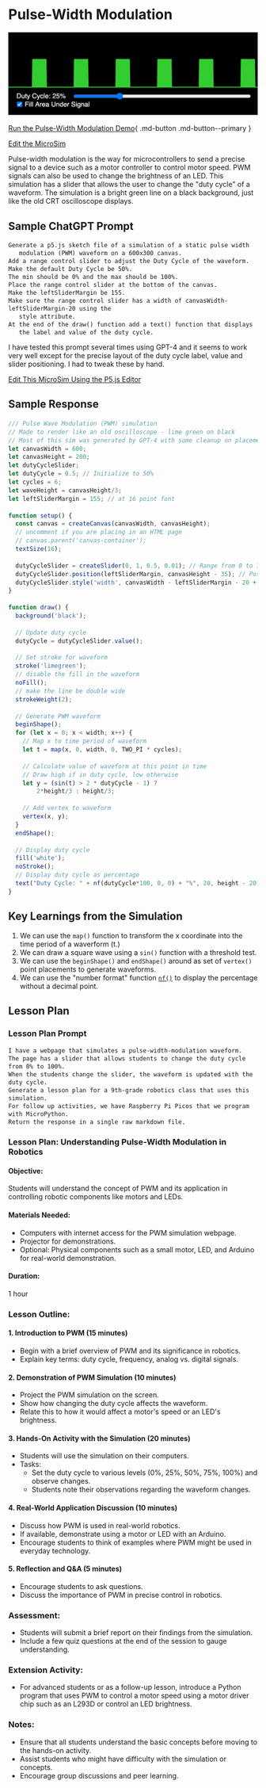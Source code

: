 # Pulse-Width Modulation

![PWM](./pwm.png)

[Run the Pulse-Width Modulation Demo](./pwm.html){ .md-button .md-button--primary }

[Edit the MicroSim](https://editor.p5js.org/dmccreary/sketches/xaNSzbNLS)

Pulse-width modulation is the way for microcontrollers to send a precise signal to a 
device such as a motor controller to control motor speed.  PWM signals
can also be used to change the brightness of an LED.
This simulation has a slider that allows the user to change the "duty cycle" of
a waveform.  The simulation is a bright green line on a black background, just like
the old CRT oscilloscope displays.

## Sample ChatGPT Prompt

```linenums="0"
Generate a p5.js sketch file of a simulation of a static pulse width
   modulation (PWM) waveform on a 600x300 canvas.
Add a range control slider to adjust the Duty Cycle of the waveform.
Make the default Duty Cycle be 50%.
The min should be 0% and the max should be 100%.
Place the range control slider at the bottom of the canvas.
Make the leftSliderMargin be 155.
Make sure the range control slider has a width of canvasWidth-leftSliderMargin-20 using the 
   style attribute.
At the end of the draw() function add a text() function that displays
   the label and value of the duty cycle.
```

I have tested this prompt several times using GPT-4 and it seems to work very well
except for the precise layout of the duty cycle label, value and slider positioning.
I had to tweak these by hand.

[Edit This MicroSim Using the P5.js Editor](https://editor.p5js.org/dmccreary/sketches/LuroLLnh9)

## Sample Response

```js
/// Pulse Wave Modulation (PWM) simulation
// Made to render like an old oscilloscope - lime green on black
// Most of this sim was generated by GPT-4 with some cleanup on placement of the slider
let canvasWidth = 600;
let canvasHeight = 200;
let dutyCycleSlider;
let dutyCycle = 0.5; // Initialize to 50%
let cycles = 6;
let waveHeight = canvasHeight/3;
let leftSliderMargin = 155; // at 16 point font

function setup() {
  const canvas = createCanvas(canvasWidth, canvasHeight);
  // uncomment if you are placing in an HTML page
  // canvas.parent('canvas-container');
  textSize(16);
  
  dutyCycleSlider = createSlider(0, 1, 0.5, 0.01); // Range from 0 to 1, default value 0.5, step size 0.01
  dutyCycleSlider.position(leftSliderMargin, canvasHeight - 35); // Position slider
  dutyCycleSlider.style('width', canvasWidth - leftSliderMargin - 20 + 'px'); // Set width of slider
}

function draw() {
  background('black');

  // Update duty cycle
  dutyCycle = dutyCycleSlider.value();
  
  // Set stroke for waveform
  stroke('limegreen');
  // disable the fill in the waveform
  noFill();
  // make the line be double wide
  strokeWeight(2);
  
  // Generate PWM waveform
  beginShape();
  for (let x = 0; x < width; x++) {
    // Map x to time period of waveform
    let t = map(x, 0, width, 0, TWO_PI * cycles);
    
    // Calculate value of waveform at this point in time
    // Draw high if in duty cycle, low otherwise
    let y = (sin(t) > 2 * dutyCycle - 1) ? 
        2*height/3 : height/3; 
    
    // Add vertex to waveform
    vertex(x, y);
  }
  endShape();
  
  // Display duty cycle
  fill('white');
  noStroke();
  // Display duty cycle as percentage
  text("Duty Cycle: " + nf(dutyCycle*100, 0, 0) + "%", 20, height - 20); 
}
```

## Key Learnings from the Simulation

1. We can use the ```map()``` function to transform the x coordinate into the time period of a waverform (t.)
1. We can draw a square wave using a ```sin()``` function with a threshold test.
2. We can use the ```beginShape()``` and ```endShape()``` around as set of ```vertex()``` point placements to generate waveforms.
3. We can use the "number format" function [```nf()```](https://p5js.org/reference/#/p5/nf) 
to display the percentage without a decimal point.

## Lesson Plan

### Lesson Plan Prompt

```linenums="0"
I have a webpage that simulates a pulse-width-modulation waveform. 
The page has a slider that allows students to change the duty cycle from 0% to 100%.
When the students change the slider, the waveform is updated with the duty cycle.
Generate a lesson plan for a 9th-grade robotics class that uses this simulation.
For follow up activities, we have Raspberry Pi Picos that we program with MicroPython.
Return the response in a single raw markdown file.
```

### Lesson Plan: Understanding Pulse-Width Modulation in Robotics

#### Objective:
Students will understand the concept of PWM and its application in controlling robotic components like motors and LEDs.

#### Materials Needed:
- Computers with internet access for the PWM simulation webpage.
- Projector for demonstrations.
- Optional: Physical components such as a small motor, LED, and Arduino for real-world demonstration.

#### Duration:
1 hour

### Lesson Outline:

#### 1. Introduction to PWM (15 minutes)
- Begin with a brief overview of PWM and its significance in robotics.
- Explain key terms: duty cycle, frequency, analog vs. digital signals.

#### 2. Demonstration of PWM Simulation (10 minutes)
- Project the PWM simulation on the screen.
- Show how changing the duty cycle affects the waveform.
- Relate this to how it would affect a motor's speed or an LED's brightness.

#### 3. Hands-On Activity with the Simulation (20 minutes)
- Students will use the simulation on their computers.
- Tasks:
  - Set the duty cycle to various levels (0%, 25%, 50%, 75%, 100%) and observe changes.
  - Students note their observations regarding the waveform changes.

#### 4. Real-World Application Discussion (10 minutes)
- Discuss how PWM is used in real-world robotics.
- If available, demonstrate using a motor or LED with an Arduino.
- Encourage students to think of examples where PWM might be used in everyday technology.

#### 5. Reflection and Q&A (5 minutes)
- Encourage students to ask questions.
- Discuss the importance of PWM in precise control in robotics.

### Assessment:
- Students will submit a brief report on their findings from the simulation.
- Include a few quiz questions at the end of the session to gauge understanding.

### Extension Activity:
- For advanced students or as a follow-up lesson, introduce a Python program that uses PWM to control a motor speed using a motor driver chip such as an L293D or control an LED brightness.

### Notes:
- Ensure that all students understand the basic concepts before moving to the hands-on activity.
- Assist students who might have difficulty with the simulation or concepts.
- Encourage group discussions and peer learning.

